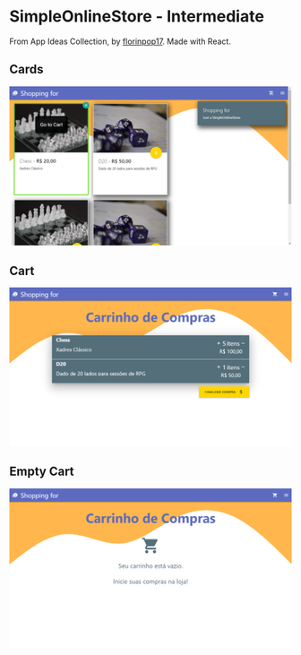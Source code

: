 # SimpleOnlineStore - Intermediate
From App Ideas Collection, by [florinpop17](https://github.com/florinpop17/app-ideas).
Made with React.

## Cards
<img src=".github/Cards.png" alt="cards" />

## Cart
<img src=".github/Cart.png" alt="cart" />

## Empty Cart
<img src=".github/Empty.png" alt="empty" />
